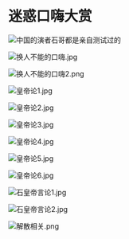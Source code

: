 # 迷惑口嗨大赏

![[中国的演者石哥都是亲自测试过的]([胃]中国的演者石哥都是亲自测试过的.png)]([胃]中国的演者石哥都是亲自测试过的.png)

![[换人不能的口嗨.jpg]([胃]中国换不了人的.jpg)]([胃]中国换不了人的.jpg)

![[换人不能的口嗨2.png]([胃]中国换不了人的(含UI).png)]([胃]中国换不了人的(含UI).png)

![[皇帝论1.jpg]([胃]皇帝论1-石哥不在了等于holo退出中国.jpg)]([[胃]皇帝论1-石哥不在了等于holo退出中国.jpg)

![[皇帝论2.jpg]([胃]皇帝论2-没有石哥yagoo连合同都看不懂.jpg)]([胃]皇帝论2-没有石哥yagoo连合同都看不懂.jpg)

![[皇帝论3.jpg]([胃]皇帝论3-大巴车接驾！！.jpg)]([胃]皇帝论3-大巴车接驾！！.jpg)

![[皇帝论4.jpg]([胃]皇帝论4-其实yagoo并不能把石怎么样.jpg)]([胃]皇帝论4-其实yagoo并不能把石怎么样.jpg)

![[皇帝论5.jpg]([胃]皇帝论5-yagoo没了石先生寸步难行.jpg)]([胃]皇帝论5-yagoo没了石先生寸步难行.jpg)

![[皇帝论6.jpg]([胃]皇帝论6-狐狸敢怒不敢言.jpg)]([胃]皇帝论6-狐狸敢怒不敢言.jpg)

![[石皇帝言论1.jpg]([石]皇帝论1-那个沙雕活动完全没意义.jpg)]([石]皇帝论1-那个沙雕活动完全没意义.jpg)

![[石皇帝言论2.jpg]([石]皇帝论2-不问我去参加活动属于违约行为.jpg)]([石]皇帝论2-不问我去参加活动属于违约行为.jpg)

![[解散相关.png]([石]解散相关.png)]([石]解散相关.png)
